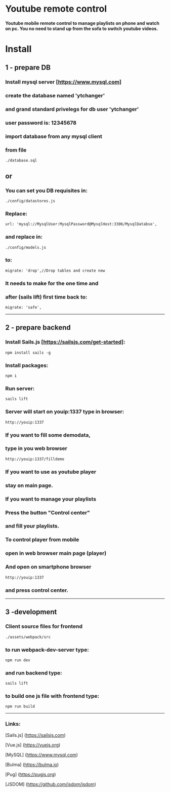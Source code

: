 # Youtube remote control

#### Youtube mobile remote control to manage playlists on phone and watch on pc. You no need to stand up from the sofa to switch youtube videos.

# Install



## 1 - prepare DB
### Install mysql server [https://www.mysql.com]
### create the database named 'ytchanger' 
### and grand standard privelegs for db user 'ytchanger'
### user password is: 12345678
### import database from any mysql client 
### from file
    ./database.sql

## or
### You can set you DB requisites in:
    ./config/datastores.js
### Replace:
    url: 'mysql://MysqlUser:MysqlPassword@MysqlHost:3306/MysqlDatabse',
### and replace in:
    ./config/models.js
### to:
    migrate: 'drop',//Drop tables and create new
### It needs to make for the one time and
### after (sails lift) first time back to:
    migrate: 'safe',

---

## 2 - prepare backend
### Install Sails.js [https://sailsjs.com/get-started]:
    npm install sails -g

### Install packages:
    npm i

### Run server:
    sails lift

### Server will start on youip:1337 type in browser:
    http://youip:1337

### If you want to fill some demodata,
### type in you web browser
    http://youip:1337/filldemo

### If you want to use as youtube player
### stay on main page.
### If you want to manage your playlists
### Press the button "Control center" 
### and fill your playlists.

### To control player from mobile
### open in web browser main page (player)
### And open on smartphone browser 
    http://youip:1337
### and press control center.

---

## 3 -development
### Client source files for frontend
    ./assets/webpack/src
### to run webpack-dev-server type:
    npm run dev
### and run backend type:
    sails lift
### to build one js file with frontend type:
    npm run build

---
### Links:

[Sails.js] (https://sailsjs.com)

[Vue.js] (https://vuejs.org)

[MySQL] (https://www.mysql.com)

[Bulma] (https://bulma.io)

[Pug] (https://pugjs.org)

[JSDOM] (https://github.com/jsdom/jsdom)